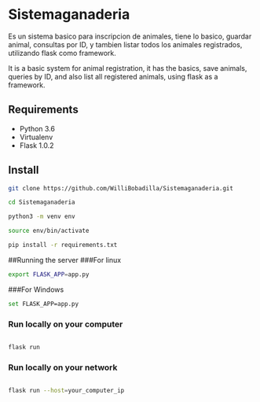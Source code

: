 # Sistemaganaderia
Es un sistema basico para inscripcion de animales, tiene lo basico, guardar animal, consultas por ID, y tambien listar todos los animales registrados, utilizando flask como framework.

It is a basic system for animal registration, it has the basics, save animals, queries by ID, and also list all registered animals, using flask as a framework.

## Requirements

* Python 3.6
* Virtualenv
* Flask 1.0.2 


## Install
```bash
git clone https://github.com/WilliBobadilla/Sistemaganaderia.git

cd Sistemaganaderia

python3 -m venv env

source env/bin/activate

pip install -r requirements.txt

```
##Running the server 
###For linux 
```bash
export FLASK_APP=app.py 

```
###For Windows
```bash
set FLASK_APP=app.py

```
### Run locally on your computer
```bash

flask run

```
### Run locally on your network
```bash

flask run --host=your_computer_ip

```
